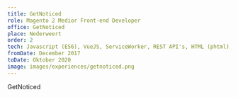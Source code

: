 ```yaml
---
title: GetNoticed
role: Magento 2 Medior Front-end Developer
office: GetNoticed
place: Nederweert
order: 2
tech: Javascript (ES6), VueJS, ServiceWorker, REST API's, HTML (phtml), XML, CSS (Less/Sass), Magento, Git, Figma, Adobe XD, Gulp, Grunt, Webpack, yarn
fromDate: December 2017
toDate: Oktober 2020
image: images/experiences/getnoticed.png
---
```


GetNoticed